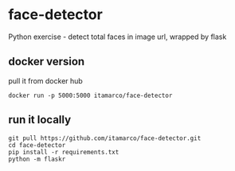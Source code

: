 # face-detector
Python exercise - detect total faces in image url, wrapped by flask


## docker version
pull it from docker hub
```
docker run -p 5000:5000 itamarco/face-detector
```

## run it locally
```
git pull https://github.com/itamarco/face-detector.git
cd face-detector
pip install -r requirements.txt
python -m flaskr
```
